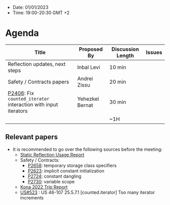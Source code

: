 * Date: 01/01/2023
* Time: 19:00-20:30 GMT +2

# Agenda

| Title | Proposed By | Discussion Length | Issues       |
|----------|-------------|-------------|----------------|
| Reflection updates, next steps | Inbal Levi | 10 min | |
| Safety / Contracts papers | Andrei Zissu | 20 min | |
| [P2406](https://isocpp.org/files/papers/D2406R1.html): Fix `counted_iterator` interaction with input iterators | Yehezkel Bernat | 30 min   |   |
|                     |   | ~1H      |   |

## Relevant papers

* It is recommended to go over the following sources before the meeting:
  * [Static Reflection Usage Report](https://docs.google.com/document/d/1yph7qXXev6U77u2ODOY-xhEkXW611yRt/edit?usp=share_link&ouid=104773479574624321244&rtpof=true&sd=true)
  * Safety / Contracts:
     * [P2658](https://www.open-std.org/jtc1/sc22/wg21/docs/papers/2022/p2658r1.html): temporary storage class specifiers 
     * [P2623](https://www.open-std.org/jtc1/sc22/wg21/docs/papers/2022/p2623r2.html): implicit constant initialization
     * [P2724](https://isocpp.org/files/papers/P2724R0.html): constant dangling
     * [P2730](https://isocpp.org/files/papers/P2730R0.html): variable scope
  * [Kona 2022 Trip Report](https://www.reddit.com/r/cpp/comments/yxuqp7/202211_kona_iso_c_committee_trip_report_c23_first/)
  * [US#523](https://github.com/cplusplus/nbballot/issues/523) : US 46-107 25.5.7.1 [counted.iterator] Too many iterator increments
